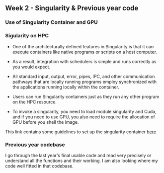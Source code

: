 ## Week 2 - Singularity & Previous year code  

### Use of Singularity Container and GPU

### Sigularity on HPC
* One of the architecturally defined features in Singularity is that it can execute containers like native programs or scripts on a host computer. 
* As a result, integration with schedulers is simple and runs correctly as you would expect. 
* All standard input, output, error, pipes, IPC, and other communication pathways that are locally running programs employ synchronized with the applications running locally within the container. 
* Users can run Singularity containers just as they run any other program on the HPC resource.

* To invoke a singularity, you need to load module singularity and Cuda, and if you need to use GPU, you also need to require the allocation of GPU before you shell the image.

This link contains some guidelines to set up the singularity container [here](https://github.com/singularityhub/singularityhub.github.io/wiki/Build-A-Container)

### Previous year codebase

I go through the last year's final usable code and read very precisely or understand all the functions and their working. I am also looking where my code well fitted in that codebase.
